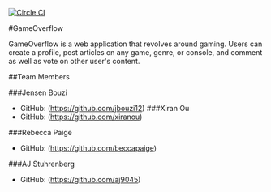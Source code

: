 [![Circle CI](https://circleci.com/gh/ospreys-2014/GameOverflow/tree/master.png?style=badge)](https://circleci.com/gh/ospreys-2014/GameOverflow/tree/master)

#GameOverflow

GameOverflow is a web application that revolves around gaming. Users can create a profile, post articles on any game, genre, or console, and comment as well as vote on other user's content.

##Team Members

###Jensen Bouzi
* GitHub: (https://github.com/jbouzi12)
###Xiran Ou
* GitHub: (https://github.com/xiranou)

###Rebecca Paige 
* GitHub: (https://github.com/beccapaige)

###AJ Stuhrenberg
* GitHub: (https://github.com/aj9045)
